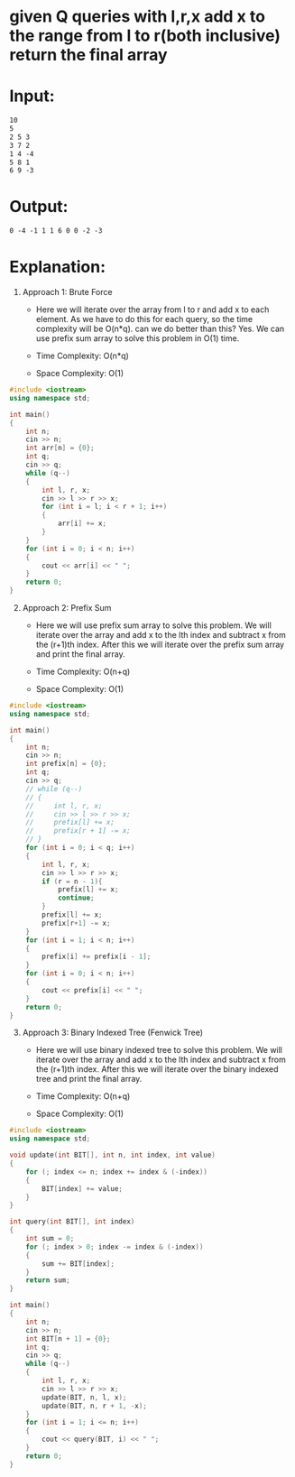 # given Q queries with l,r,x add x to the range from l to r(both inclusive) return the final array

# Input:
```md
10
5
2 5 3
3 7 2
1 4 -4
5 8 1
6 9 -3
```

# Output:
```md
0 -4 -1 1 1 6 0 0 -2 -3
```

# Explanation:
1. Approach 1: Brute Force
    - Here we will iterate over the array from l to r and add x to each element. As we have to do this for each query, so the time complexity will be O(n*q). can we do better than this? Yes. We can use prefix sum array to solve this problem in O(1) time. 

    - Time Complexity: O(n*q)
    - Space Complexity: O(1)

```cpp
#include <iostream>
using namespace std;

int main()
{
    int n;
    cin >> n;
    int arr[n] = {0};
    int q;
    cin >> q;
    while (q--)
    {
        int l, r, x;
        cin >> l >> r >> x;
        for (int i = l; i < r + 1; i++)
        {
            arr[i] += x;
        }
    }
    for (int i = 0; i < n; i++)
    {
        cout << arr[i] << " ";
    }
    return 0;
}
```

2. Approach 2: Prefix Sum
    - Here we will use prefix sum array to solve this problem. We will iterate over the array and add x to the lth index and subtract x from the (r+1)th index. After this we will iterate over the prefix sum array and print the final array. 

    - Time Complexity: O(n+q)
    - Space Complexity: O(1)

```cpp
#include <iostream>
using namespace std;

int main()
{
    int n;
    cin >> n;
    int prefix[n] = {0};
    int q;
    cin >> q;
    // while (q--)
    // {
    //     int l, r, x;
    //     cin >> l >> r >> x;
    //     prefix[l] += x;
    //     prefix[r + 1] -= x;
    // }
    for (int i = 0; i < q; i++)
    {
        int l, r, x;
        cin >> l >> r >> x;
        if (r = n - 1){
            prefix[l] += x;
            continue;
        } 
        prefix[l] += x;
        prefix[r+1] -= x;
    }
    for (int i = 1; i < n; i++)
    {
        prefix[i] += prefix[i - 1];
    }
    for (int i = 0; i < n; i++)
    {
        cout << prefix[i] << " ";
    }
    return 0;
}
```
<!-- @TODO: need to review this -->
3. Approach 3: Binary Indexed Tree (Fenwick Tree) 
    - Here we will use binary indexed tree to solve this problem. We will iterate over the array and add x to the lth index and subtract x from the (r+1)th index. After this we will iterate over the binary indexed tree and print the final array. 

    - Time Complexity: O(n+q)
    - Space Complexity: O(1)

```cpp
#include <iostream>
using namespace std;

void update(int BIT[], int n, int index, int value)
{
    for (; index <= n; index += index & (-index))
    {
        BIT[index] += value;
    }
}

int query(int BIT[], int index)
{
    int sum = 0;
    for (; index > 0; index -= index & (-index))
    {
        sum += BIT[index];
    }
    return sum;
}

int main()
{
    int n;
    cin >> n;
    int BIT[n + 1] = {0};
    int q;
    cin >> q;
    while (q--)
    {
        int l, r, x;
        cin >> l >> r >> x;
        update(BIT, n, l, x);
        update(BIT, n, r + 1, -x);
    }
    for (int i = 1; i <= n; i++)
    {
        cout << query(BIT, i) << " ";
    }
    return 0;
}
```
